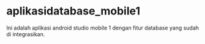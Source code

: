 # aplikasidatabase_mobile1
Ini adalah aplikasi android studio mobile 1 dengan fitur database yang sudah di integrasikan.
